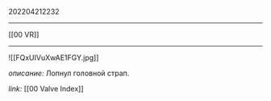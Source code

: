 202204212232
***
[[00 VR]]
***
![[FQxUIVuXwAE1FGY.jpg]]

*описание:*
Лопнул головной страп.

*link:*
[[00 Valve Index]]